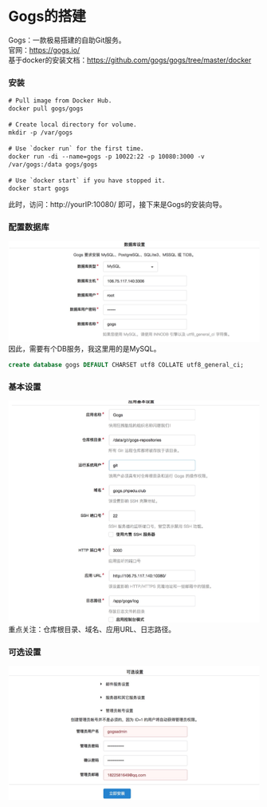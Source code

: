 # Gogs的搭建

Gogs：一款极易搭建的自助Git服务。  
官网：https://gogs.io/  
基于docker的安装文档：https://github.com/gogs/gogs/tree/master/docker  

### 安装
```shell
# Pull image from Docker Hub.
docker pull gogs/gogs

# Create local directory for volume.
mkdir -p /var/gogs

# Use `docker run` for the first time.
docker run -di --name=gogs -p 10022:22 -p 10080:3000 -v /var/gogs:/data gogs/gogs

# Use `docker start` if you have stopped it.
docker start gogs
```
此时，访问：http://yourIP:10080/ 即可，接下来是Gogs的安装向导。  

### 配置数据库  
![Gogs-db](https://raw.githubusercontent.com/duiying/img/master/Gogs-db.jpg)  
因此，需要有个DB服务，我这里用的是MySQL。  
```sql
create database gogs DEFAULT CHARSET utf8 COLLATE utf8_general_ci;
```

### 基本设置
![Gogs-base](https://raw.githubusercontent.com/duiying/img/master/Gogs-base.jpg)  
重点关注：仓库根目录、域名、应用URL、日志路径。

### 可选设置
![Gogs-choose](https://raw.githubusercontent.com/duiying/img/master/Gogs-choose.jpg)   
